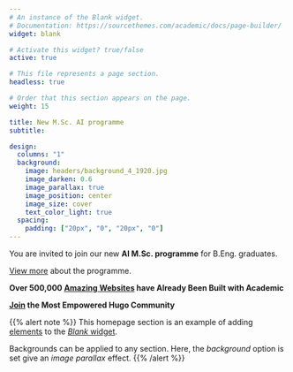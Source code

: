 ```yaml
---
# An instance of the Blank widget.
# Documentation: https://sourcethemes.com/academic/docs/page-builder/
widget: blank

# Activate this widget? true/false
active: true

# This file represents a page section.
headless: true

# Order that this section appears on the page.
weight: 15

title: New M.Sc. AI programme 
subtitle:

design:
  columns: "1"
  background:
    image: headers/background_4_1920.jpg
    image_darken: 0.6
    image_parallax: true
    image_position: center
    image_size: cover
    text_color_light: true
  spacing:
    padding: ["20px", "0", "20px", "0"]
---
```


You are invited to join our new **AI M.Sc. programme** for B.Eng. graduates.

[View more](https://studiujdatascience.pl) about the programme.

**Over 500,000 [Amazing Websites](https://sourcethemes.com/academic/) have Already Been Built with Academic**

**[Join](https://sourcethemes.com/academic/docs/install/) the Most Empowered Hugo Community**

{{% alert note %}}
This homepage section is an example of adding [elements](https://sourcethemes.com/academic/docs/writing-markdown-latex/) to the [*Blank* widget](https://sourcethemes.com/academic/docs/widgets/).

Backgrounds can be applied to any section. Here, the *background* option is set give an *image parallax* effect.
{{% /alert %}}
